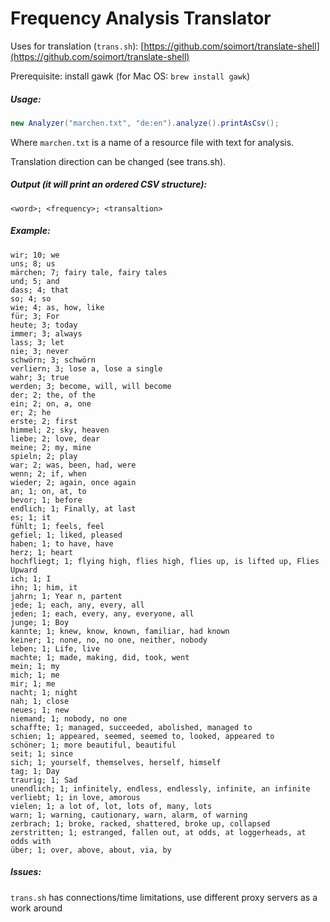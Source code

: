 # Frequency Analysis Translator

Uses for translation (`trans.sh`):
[https://github.com/soimort/translate-shell](https://github.com/soimort/translate-shell)

Prerequisite: install gawk (for Mac OS: `brew install gawk`)

##### Usage:
```java
new Analyzer("marchen.txt", "de:en").analyze().printAsCsv();
```
Where `marchen.txt` is a name of a resource file with text for analysis.

Translation direction can be changed (see trans.sh).

##### Output (it will print an ordered CSV structure):
```csv
<word>; <frequency>; <transaltion>
```

##### Example:
```text
wir; 10; we
uns; 8; us
märchen; 7; fairy tale, fairy tales
und; 5; and
dass; 4; that
so; 4; so
wie; 4; as, how, like
für; 3; For
heute; 3; today
immer; 3; always
lass; 3; let
nie; 3; never
schwörn; 3; schwörn
verliern; 3; lose a, lose a single
wahr; 3; true
werden; 3; become, will, will become
der; 2; the, of the
ein; 2; on, a, one
er; 2; he
erste; 2; first
himmel; 2; sky, heaven
liebe; 2; love, dear
meine; 2; my, mine
spieln; 2; play
war; 2; was, been, had, were
wenn; 2; if, when
wieder; 2; again, once again
an; 1; on, at, to
bevor; 1; before
endlich; 1; Finally, at last
es; 1; it
fühlt; 1; feels, feel
gefiel; 1; liked, pleased
haben; 1; to have, have
herz; 1; heart
hochfliegt; 1; flying high, flies high, flies up, is lifted up, Flies Upward
ich; 1; I
ihn; 1; him, it
jahrn; 1; Year n, partent
jede; 1; each, any, every, all
jeden; 1; each, every, any, everyone, all
junge; 1; Boy
kannte; 1; knew, know, known, familiar, had known
keiner; 1; none, no, no one, neither, nobody
leben; 1; Life, live
machte; 1; made, making, did, took, went
mein; 1; my
mich; 1; me
mir; 1; me
nacht; 1; night
nah; 1; close
neues; 1; new
niemand; 1; nobody, no one
schaffte; 1; managed, succeeded, abolished, managed to
schien; 1; appeared, seemed, seemed to, looked, appeared to
schöner; 1; more beautiful, beautiful
seit; 1; since
sich; 1; yourself, themselves, herself, himself
tag; 1; Day
traurig; 1; Sad
unendlich; 1; infinitely, endless, endlessly, infinite, an infinite
verliebt; 1; in love, amorous
vielen; 1; a lot of, lot, lots of, many, lots
warn; 1; warning, cautionary, warn, alarm, of warning
zerbrach; 1; broke, racked, shattered, broke up, collapsed
zerstritten; 1; estranged, fallen out, at odds, at loggerheads, at odds with
über; 1; over, above, about, via, by
```

##### Issues:
`trans.sh` has connections/time limitations, use different proxy servers as a work around